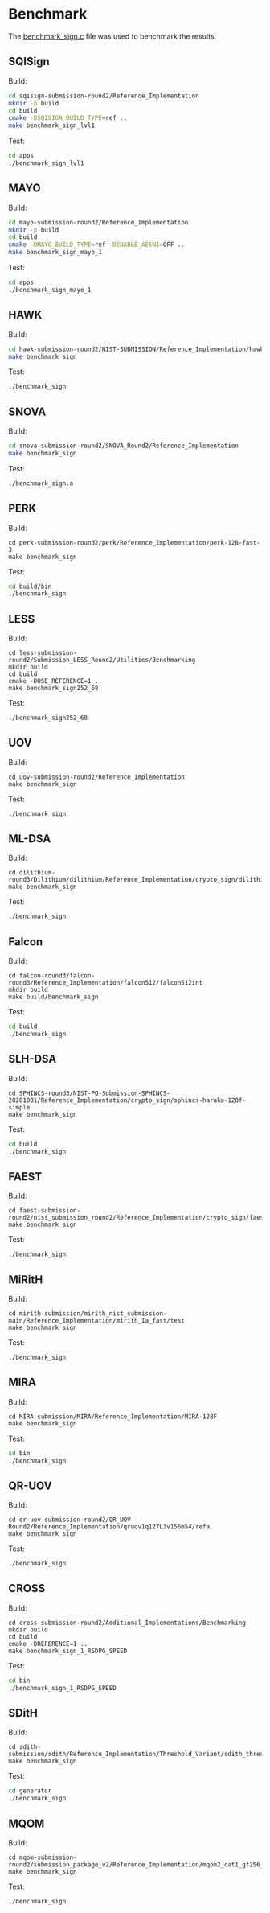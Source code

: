 # Benchmark
The [benchmark_sign.c](benchmark_sign.c) file was used to benchmark the results.

## SQISign

Build:
```sh
cd sqisign-submission-round2/Reference_Implementation
mkdir -p build
cd build
cmake -DSQISIGN_BUILD_TYPE=ref ..
make benchmark_sign_lvl1
```

Test:
```sh
cd apps
./benchmark_sign_lvl1
```

## MAYO

Build:
```sh
cd mayo-submission-round2/Reference_Implementation
mkdir -p build
cd build
cmake -DMAYO_BUILD_TYPE=ref -DENABLE_AESNI=OFF ..
make benchmark_sign_mayo_1
```

Test:
```sh
cd apps
./benchmark_sign_mayo_1
```

## HAWK
Build:
```sh
cd hawk-submission-round2/NIST-SUBMISSION/Reference_Implementation/hawk512
make benchmark_sign
```

Test:
```sh
./benchmark_sign
```

## SNOVA
Build:
```sh
cd snova-submission-round2/SNOVA_Round2/Reference_Implementation
make benchmark_sign
```

Test:
```sh
./benchmark_sign.a
```

## PERK
Build:
```
cd perk-submission-round2/perk/Reference_Implementation/perk-128-fast-3
make benchmark_sign
```

Test:
```sh
cd build/bin
./benchmark_sign
```

## LESS
Build:
```
cd less-submission-round2/Submission_LESS_Round2/Utilities/Benchmarking
mkdir build
cd build
cmake -DUSE_REFERENCE=1 ..
make benchmark_sign252_68
```

Test:
```sh
./benchmark_sign252_68
```

## UOV
Build:
```
cd uov-submission-round2/Reference_Implementation
make benchmark_sign
```

Test:
```sh
./benchmark_sign
```

## ML-DSA
Build:
```
cd dilithium-round3/Dilithium/dilithium/Reference_Implementation/crypto_sign/dilithium2
make benchmark_sign
```

Test:
```sh
./benchmark_sign
```

## Falcon
Build:
```
cd falcon-round3/falcon-round3/Reference_Implementation/falcon512/falcon512int
mkdir build
make build/benchmark_sign
```

Test:
```sh
cd build
./benchmark_sign
```

## SLH-DSA
Build:
```
cd SPHINCS-round3/NIST-PQ-Submission-SPHINCS-20201001/Reference_Implementation/crypto_sign/sphincs-haraka-128f-simple
make benchmark_sign
```

Test:
```sh
cd build
./benchmark_sign
```

## FAEST
Build:
```
cd faest-submission-round2/nist_submission_round2/Reference_Implementation/crypto_sign/faest_128f
make benchmark_sign
```

Test:
```sh
./benchmark_sign
```

## MiRitH
Build:
```
cd mirith-submission/mirith_nist_submission-main/Reference_Implementation/mirith_Ia_fast/test
make benchmark_sign
```

Test:
```sh
./benchmark_sign
```

## MIRA
Build:
```
cd MIRA-submission/MIRA/Reference_Implementation/MIRA-128F
make benchmark_sign
```

Test:
```sh
cd bin
./benchmark_sign
```

## QR-UOV
Build:
```
cd qr-uov-submission-round2/QR_UOV - Round2/Reference_Implementation/qruov1q127L3v156m54/refa
make benchmark_sign
```

Test:
```sh
./benchmark_sign
```

## CROSS
Build:
```
cd cross-submission-round2/Additional_Implementations/Benchmarking
mkdir build
cd build
cmake -DREFERENCE=1 ..
make benchmark_sign_1_RSDPG_SPEED
```

Test:
```sh
cd bin
./benchmark_sign_1_RSDPG_SPEED
```

## SDitH
Build:
```
cd sdith-submission/sdith/Reference_Implementation/Threshold_Variant/sdith_threshold_cat1_p251
make benchmark_sign 
```

Test:
```sh
cd generator
./benchmark_sign
```

## MQOM
Build:
```
cd mqom-submission-round2/submission_package_v2/Reference_Implementation/mqom2_cat1_gf256_fast_r3
make benchmark_sign
```

Test:
```sh
./benchmark_sign
```
